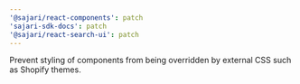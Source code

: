 ```yaml
---
'@sajari/react-components': patch
'sajari-sdk-docs': patch
'@sajari/react-search-ui': patch
---
```


Prevent styling of components from being overridden by external CSS such as Shopify themes.
